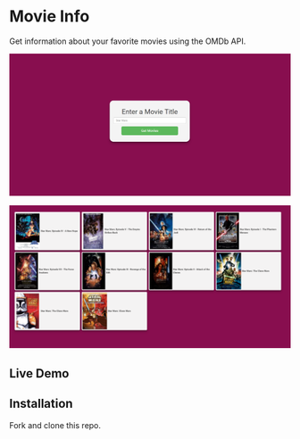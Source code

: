 # Movie Info
Get information about your favorite movies using the OMDb API.

![alt text](https://raw.githubusercontent.com/qualitydixon/Movie-Info/master/app/screenshots/screen1.png "Home Screen")

![alt text](https://raw.githubusercontent.com/qualitydixon/Movie-Info/master/app/screenshots/screen2.png "Results")

## Live Demo

## Installation

Fork and clone this repo.

